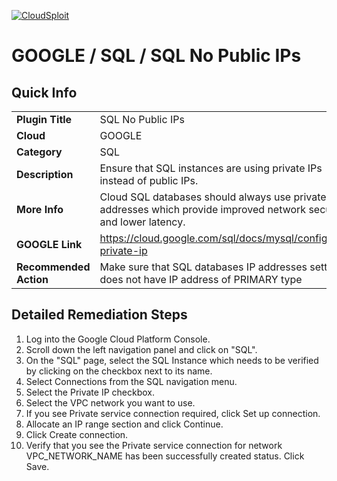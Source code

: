 [![CloudSploit](https://cloudsploit.com/img/logo-new-big-text-100.png "CloudSploit")](https://cloudsploit.com)

# GOOGLE / SQL / SQL No Public IPs

## Quick Info

| | |
|-|-|
| **Plugin Title** | SQL No Public IPs |
| **Cloud** | GOOGLE |
| **Category** | SQL |
| **Description** | Ensure that SQL instances are using private IPs instead of public IPs. |
| **More Info** | Cloud SQL databases should always use private IP addresses which provide improved network security and lower latency. |
| **GOOGLE Link** | https://cloud.google.com/sql/docs/mysql/configure-private-ip |
| **Recommended Action** | Make sure that SQL databases IP addresses setting does not have IP address of PRIMARY type |

## Detailed Remediation Steps
1. Log into the Google Cloud Platform Console.
2. Scroll down the left navigation panel and click on "SQL". 
3. On the "SQL" page, select the SQL Instance which needs to be verified by clicking on the checkbox next to its name.
4. Select Connections from the SQL navigation menu.
5. Select the Private IP checkbox.
6. Select the VPC network you want to use.
7. If you see Private service connection required, click Set up connection.
8. Allocate an IP range section and click Continue.
9. Click Create connection.
10. Verify that you see the Private service connection for network VPC_NETWORK_NAME has been successfully created status. Click Save.